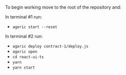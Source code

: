 To begin working move to the root of the repository and:

In terminal #1 run:
- `agoric start --reset`

In terminal #2 run:
- `agoric deploy contract-1/deploy.js`
- `agoric open` 
- `cd react-ui-ts`
- `yarn`
- `yarn start`